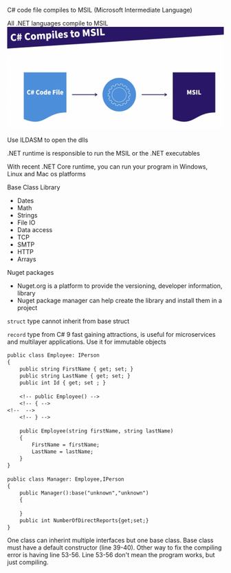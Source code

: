 C# code file compiles to MSIL (Microsoft Intermediate Language)

All .NET languages compile to MSIL
![](images/csharpcompiling.png)

Use ILDASM to open the dlls

.NET runtime is responsible to run the MSIL or the .NET executables

With recent .NET Core runtime, you can run your program in Windows, Linux and Mac os platforms

Base Class Library
- Dates
- Math
- Strings
- File IO
- Data access
- TCP
- SMTP
- HTTP
- Arrays


Nuget packages
- Nuget.org is a platform to provide the versioning, developer information, library
- Nuget package manager can help create the library and install them in a project

`struct` type cannot inherit from base struct

`record` type from C# 9 fast gaining attractions, is useful for microservices and multilayer applications. Use it for immutable objects

```
public class Employee: IPerson
{
    public string FirstName { get; set; }
    public string LastName { get; set; }
    public int Id { get; set ; }

    <!-- public Employee() -->
    <!-- { -->
<!--  -->
    <!-- } -->

    public Employee(string firstName, string lastName)
    {
        FirstName = firstName;
        LastName = lastName;
    }
}

public class Manager: Employee,IPerson
{
    public Manager():base("unknown","unknown")
    {

    }
    public int NumberOfDirectReports{get;set;}
}
```

One class can inherint multiple interfaces but one base class. Base class must have a default constructor (line 39-40). Other way to fix the compiling error is having line 53-56. Line 53-56 don't mean the program works, but just compiling.